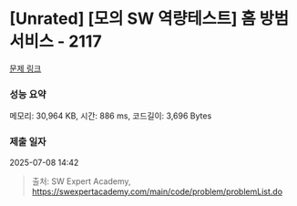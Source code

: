 # [Unrated] [모의 SW 역량테스트] 홈 방범 서비스 - 2117 

[문제 링크](https://swexpertacademy.com/main/code/problem/problemDetail.do?contestProbId=AV5V61LqAf8DFAWu) 

### 성능 요약

메모리: 30,964 KB, 시간: 886 ms, 코드길이: 3,696 Bytes

### 제출 일자

2025-07-08 14:42



> 출처: SW Expert Academy, https://swexpertacademy.com/main/code/problem/problemList.do